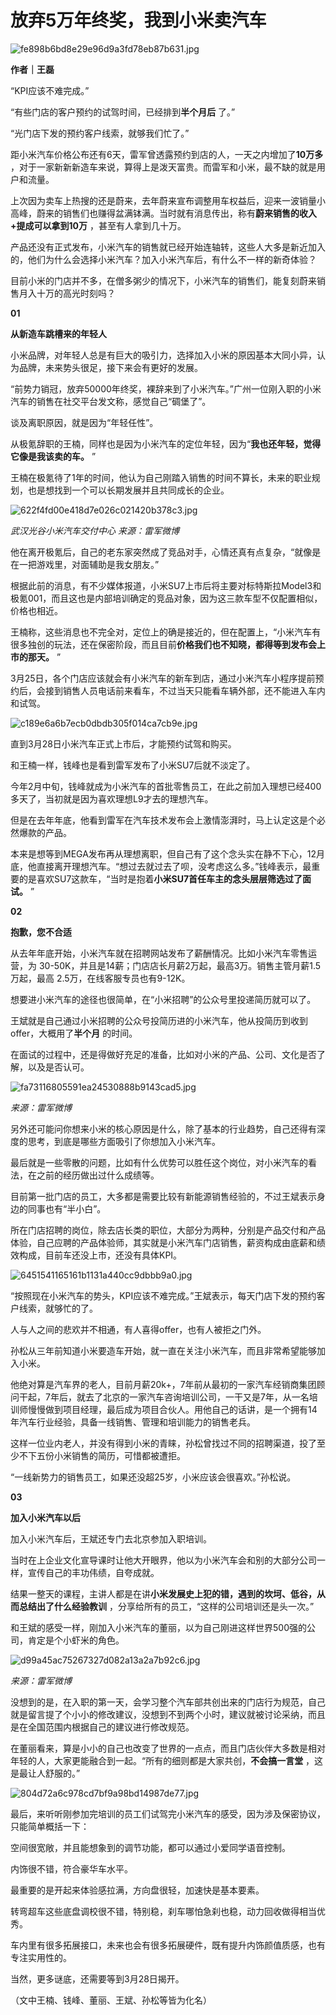 # 放弃5万年终奖，我到小米卖汽车

![fe898b6bd8e29e96d9a3fd78eb87b631.jpg](https://raw.githubusercontent.com/qqhsx/qqnews_image/main/2024/03/22/放弃5万年终奖，我到小米卖汽车/fe898b6bd8e29e96d9a3fd78eb87b631.jpg)

**作者｜王磊**

“KPI应该不难完成。”

“有些门店的客户预约的试驾时间，已经排到**半个月后** 了。”

“光门店下发的预约客户线索，就够我们忙了。”

距小米汽车价格公布还有6天，雷军曾透露预约到店的人，一天之内增加了**10万多**
，对于一家新新新造车来说，算得上是泼天富贵。而雷军和小米，最不缺的就是用户和流量。

上次因为卖车上热搜的还是蔚来，去年蔚来宣布调整用车权益后，迎来一波销量小高峰，蔚来的销售们也赚得盆满钵满。当时就有消息传出，称有**蔚来销售的收入+提成可以拿到10万**
，甚至有人拿到几十万。

产品还没有正式发布，小米汽车的销售就已经开始连轴转，这些人大多是新近加入的，他们为什么会选择小米汽车？加入小米汽车后，有什么不一样的新奇体验？

目前小米的门店并不多，在僧多粥少的情况下，小米汽车的销售们，能复刻蔚来销售月入十万的高光时刻吗？

**01**

**从新造车跳槽来的年轻人**

小米品牌，对年轻人总是有巨大的吸引力，选择加入小米的原因基本大同小异，认为品牌，未来势头很足，接下来会有更好的发展。

“前势力销冠，放弃50000年终奖，裸辞来到了小米汽车。”广州一位刚入职的小米汽车的销售在社交平台发文称，感觉自己“碉堡了”。

谈及离职原因，就是因为“年轻任性”。

从极氪辞职的王楠，同样也是因为小米汽车的定位年轻，因为“**我也还年轻，觉得它像是我该卖的车。** ”

王楠在极氪待了1年的时间，他认为自己刚踏入销售的时间不算长，未来的职业规划，也是想找到一个可以长期发展并且共同成长的企业。

![622f4fd00e418d7e026c021420b378c3.jpg](https://raw.githubusercontent.com/qqhsx/qqnews_image/main/2024/03/22/放弃5万年终奖，我到小米卖汽车/622f4fd00e418d7e026c021420b378c3.jpg)

_武汉光谷小米汽车交付中心 来源：雷军微博_

他在离开极氪后，自己的老东家突然成了竞品对手，心情还真有点复杂，“就像是在一把游戏里，对面辅助是我女朋友。”

根据此前的消息，有不少媒体报道，小米SU7上市后将主要对标特斯拉Model3和极氪001，而且这也是内部培训确定的竞品对象，因为这三款车型不仅配置相似，价格也相近。

王楠称，这些消息也不完全对，定位上的确是接近的，但在配置上，“小米汽车有很多独创的玩法，还在保密阶段，而且目前**价格我们也不知晓，都得等到发布会上市的那天。**
”

3月25日，各个门店应该就会有小米汽车的新车到店，通过小米汽车小程序提前预约后，会接到销售人员电话前来看车，不过当天只能看车辆外部，还不能进入车内和试驾。

![c189e6a6b7ecb0dbdb305f014ca7cb9e.jpg](https://raw.githubusercontent.com/qqhsx/qqnews_image/main/2024/03/22/放弃5万年终奖，我到小米卖汽车/c189e6a6b7ecb0dbdb305f014ca7cb9e.jpg)

直到3月28日小米汽车正式上市后，才能预约试驾和购买。

和王楠一样，钱峰也是看到雷军发布了小米SU7后就不淡定了。

今年2月中旬，钱峰就成为小米汽车的首批零售员工，在此之前加入理想已经400多天了，当初就是因为喜欢理想L9才去的理想汽车。

但是在去年年底，他看到雷军在汽车技术发布会上激情澎湃时，马上认定这是个必然爆款的产品。

本来是想等到MEGA发布再从理想离职，但自己有了这个念头实在静不下心，12月底，他直接离开理想汽车。“想过去就过去了呗，没考虑这么多。”钱峰表示，最重要的是喜欢SU7这款车，“当时是抱着**小米SU7首任车主的念头层层筛选过了面试。**
”

**02**

**抱歉，您不合适**

从去年年底开始，小米汽车就在招聘网站发布了薪酬情况。比如小米汽车零售运营，为
30-50K，并且是14薪；门店店长月薪2万起，最高3万。销售主管月薪1.5万起，最高 2.5万，在线客服专员也有9-12K。

想要进小米汽车的途径也很简单，在“小米招聘”的公众号里投递简历就可以了。

王斌就是自己通过小米招聘的公众号投简历进的小米汽车，他从投简历到收到offer，大概用了**半个月** 的时间。

在面试的过程中，还是得做好充足的准备，比如对小米的产品、公司、文化是否了解，以及是否认可。

![fa73116805591ea24530888b9143cad5.jpg](https://raw.githubusercontent.com/qqhsx/qqnews_image/main/2024/03/22/放弃5万年终奖，我到小米卖汽车/fa73116805591ea24530888b9143cad5.jpg)

_来源：雷军微博_

另外还可能问你想来小米的核心原因是什么，除了基本的行业趋势，自己还得有深度的思考，到底是哪些方面吸引了你想加入小米汽车。

最后就是一些零散的问题，比如有什么优势可以胜任这个岗位，对小米汽车的看法，在之前的经历做出过什么成绩等。

目前第一批门店的员工，大多都是需要比较有新能源销售经验的，不过王斌表示身边的同事也有“半小白”。

所在门店招聘的岗位，除去店长类的职位，大部分为两种，分别是产品交付和产品体验，自己应聘的产品体验师，其实就是小米汽车门店销售，薪资构成由底薪和绩效构成，目前车还没上市，还没有具体KPI。

![6451541165161b1131a440cc9dbbb9a0.jpg](https://raw.githubusercontent.com/qqhsx/qqnews_image/main/2024/03/22/放弃5万年终奖，我到小米卖汽车/6451541165161b1131a440cc9dbbb9a0.jpg)

“按照现在小米汽车的势头，KPI应该不难完成。”王斌表示，每天门店下发的预约客户线索，就够忙的了。

人与人之间的悲欢并不相通，有人喜得offer，也有人被拒之门外。

孙松从三年前知道小米要造车开始，就一直在关注小米汽车，而且非常希望能够加入小米。

他绝对算是汽车界的老人，目前月薪20k+，7年前从最初的一家汽车经销商集团顾问干起，7年后，就去了北京的一家汽车咨询培训公司，一干又是7年，从一名培训师慢慢做到项目经理，最后成为项目合伙人。用他自己的话讲，是一个拥有14年汽车行业经验，具备一线销售、管理和培训能力的销售老兵。

这样一位业内老人，并没有得到小米的青睐，孙松曾找过不同的招聘渠道，投了至少不下五份小米销售的简历，可惜都被遭拒。

“一线新势力的销售员工，如果还没超25岁，小米应该会很喜欢。”孙松说。

**03**

**加入小米汽车以后**

加入小米汽车后，王斌还专门去北京参加入职培训。

当时在上企业文化宣导课时让他大开眼界，他以为小米汽车会和别的大部分公司一样，宣传自己的丰功伟绩，自夸成就。

结果一整天的课程，主讲人都是在讲**小米发展史上犯的错，遇到的坎坷、低谷，从而总结出了什么经验教训** ，分享给所有的员工，“这样的公司培训还是头一次。”

和王斌的感受一样，刚加入小米汽车的董丽，以为自己刚进这样世界500强的公司，肯定是个小虾米的角色。

![d99a45ac75267327d082a13a2a7b92c6.jpg](https://raw.githubusercontent.com/qqhsx/qqnews_image/main/2024/03/22/放弃5万年终奖，我到小米卖汽车/d99a45ac75267327d082a13a2a7b92c6.jpg)

_来源：雷军微博_

没想到的是，在入职的第一天，会学习整个汽车部共创出来的门店行为规范，自己就是留言提了个小小的修改建议，没想到不到两个小时，建议就被讨论采纳，而且是在全国范围内根据自己的建议进行修改规范。

在董丽看来，算是小小的自己也改变了世界的一点点，而且门店伙伴大多数是相对年轻的人，大家更能融合到一起。“所有的细则都是大家共创，**不会搞一言堂**
，这是最让人舒服的。”

![804d72a6c978cd7bf9a98bd14987de77.jpg](https://raw.githubusercontent.com/qqhsx/qqnews_image/main/2024/03/22/放弃5万年终奖，我到小米卖汽车/804d72a6c978cd7bf9a98bd14987de77.jpg)

最后，来听听刚参加完培训的员工们试驾完小米汽车的感受，因为涉及保密协议，只能简单概括一下：

空间很宽敞，并且能想象到的调节功能，都可以通过小爱同学语音控制。

内饰很不错，符合豪华车水平。

最重要的是开起来体验感拉满，方向盘很轻，加速快是基本要素。

转弯超车这些底盘调校很不错，特别稳，刹车哪怕急刹也稳，动力回收做得相当优秀。

车内里有很多拓展接口，未来也会有很多拓展硬件，既有提升内饰颜值质感，也有专注实用性的。

当然，更多谜底，还需要等到3月28日揭开。

（文中王楠、钱峰、董丽、王斌、孙松等皆为化名）

